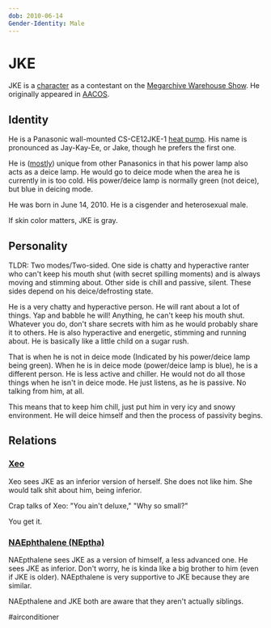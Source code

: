 ```yaml
---
dob: 2010-06-14
Gender-Identity: Male
---
```

# JKE

JKE is a [character](Characters.md) as a contestant on the [Megarchive Warehouse Show](../../../Megarchive%20Warehouse%20Show/Megarchive%20Warehouse%20Show.md). He originally appeared in [AACOS](../../../Megarchive%20Warehouse%20Show/AACOS.md).

## Identity

He is a Panasonic wall-mounted CS-CE12JKE-1 [heat pump](../../Species/Air%20Conditioners.md). His name is pronounced as Jay-Kay-Ee, or Jake, though he prefers the first one.

He is ([mostly](NAEphthalene.md)) unique from other Panasonics in that his power lamp also acts as a deice lamp. He would go to deice mode when the area he is currently in is too cold. His power/deice lamp is normally green (not deice), but blue in deicing mode.

He was born in June 14, 2010. He is a cisgender and heterosexual male.

If skin color matters, JKE is gray.

## Personality
TLDR: Two modes/Two-sided. One side is chatty and hyperactive ranter who can't keep his mouth shut (with secret spilling moments) and is always moving and stimming about. Other side is chill and passive, silent. These sides depend on his deice/defrosting state.

He is a very chatty and hyperactive person. He will rant about a lot of things. Yap and babble he will! Anything, he can't keep his mouth shut. Whatever you do, don't share secrets with him as he would probably share it to others. He is also hyperactive and energetic, stimming and running about. He is basically like a little child on a sugar rush.

That is when he is not in deice mode (Indicated by his power/deice lamp being green). When he is in deice mode (power/deice lamp is blue), he is a different person. He is less active and chiller. He would not do all those things when he isn't in deice mode. He just listens, as he is passive. No talking from him, at all.

This means that to keep him chill, just put him in very icy and snowy environment. He will deice himself and then the process of passivity begins.

## Relations

### [Xeo](Xeo.md)
Xeo sees JKE as an inferior version of herself. She does not like him. She would talk shit about him, being inferior.

Crap talks of Xeo: "You ain't deluxe," "Why so small?"

You get it.

### [NAEphthalene (NEptha)](NAEphthalene.md)
NAEpthalene sees JKE as a version of himself, a less advanced one. He sees JKE as inferior. Don't worry, he is kinda like a big brother to him (even if JKE is older). NAEpthalene is very supportive to JKE because they are similar.

NAEpthalene and JKE both are aware that they aren't actually siblings.

#airconditioner 